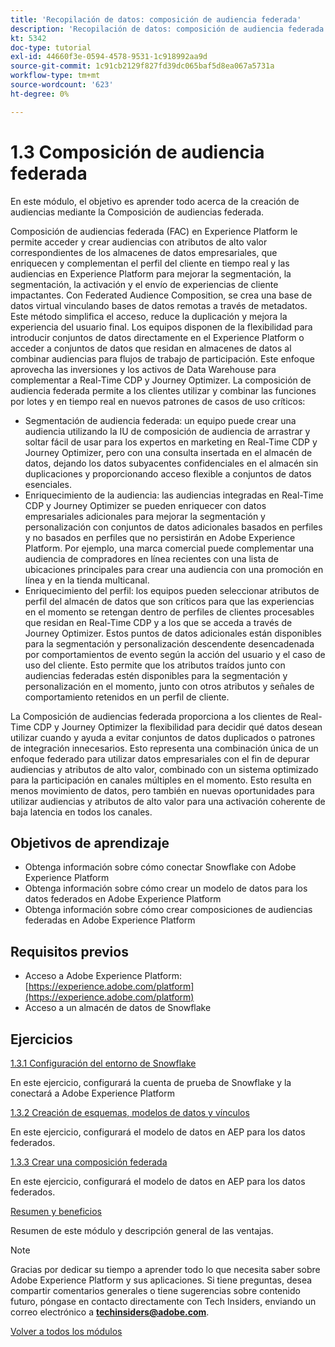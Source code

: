 ```yaml
---
title: 'Recopilación de datos: composición de audiencia federada'
description: 'Recopilación de datos: composición de audiencia federada'
kt: 5342
doc-type: tutorial
exl-id: 44660f3e-0594-4578-9531-1c918992aa9d
source-git-commit: 1c91cb2129f827fd39dc065baf5d8ea067a5731a
workflow-type: tm+mt
source-wordcount: '623'
ht-degree: 0%

---
```


# 1.3 Composición de audiencia federada

En este módulo, el objetivo es aprender todo acerca de la creación de audiencias mediante la Composición de audiencias federada.

Composición de audiencias federada (FAC) en Experience Platform le permite acceder y crear audiencias con atributos de alto valor correspondientes de los almacenes de datos empresariales, que enriquecen y complementan el perfil del cliente en tiempo real y las audiencias en Experience Platform para mejorar la segmentación, la segmentación, la activación y el envío de experiencias de cliente impactantes. Con Federated Audience Composition, se crea una base de datos virtual vinculando bases de datos remotas a través de metadatos. Este método simplifica el acceso, reduce la duplicación y mejora la experiencia del usuario final. Los equipos disponen de la flexibilidad para introducir conjuntos de datos directamente en el Experience Platform o acceder a conjuntos de datos que residan en almacenes de datos al combinar audiencias para flujos de trabajo de participación. Este enfoque aprovecha las inversiones y los activos de Data Warehouse para complementar a Real-Time CDP y Journey Optimizer. La composición de audiencia federada permite a los clientes utilizar y combinar las funciones por lotes y en tiempo real en nuevos patrones de casos de uso críticos:

- Segmentación de audiencia federada: un equipo puede crear una audiencia utilizando la IU de composición de audiencia de arrastrar y soltar fácil de usar para los expertos en marketing en Real-Time CDP y Journey Optimizer, pero con una consulta insertada en el almacén de datos, dejando los datos subyacentes confidenciales en el almacén sin duplicaciones y proporcionando acceso flexible a conjuntos de datos esenciales.
- Enriquecimiento de la audiencia: las audiencias integradas en Real-Time CDP y Journey Optimizer se pueden enriquecer con datos empresariales adicionales para mejorar la segmentación y personalización con conjuntos de datos adicionales basados en perfiles y no basados en perfiles que no persistirán en Adobe Experience Platform. Por ejemplo, una marca comercial puede complementar una audiencia de compradores en línea recientes con una lista de ubicaciones principales para crear una audiencia con una promoción en línea y en la tienda multicanal.
- Enriquecimiento del perfil: los equipos pueden seleccionar atributos de perfil del almacén de datos que son críticos para que las experiencias en el momento se retengan dentro de perfiles de clientes procesables que residan en Real-Time CDP y a los que se acceda a través de Journey Optimizer. Estos puntos de datos adicionales están disponibles para la segmentación y personalización descendente desencadenada por comportamientos de evento según la acción del usuario y el caso de uso del cliente. Esto permite que los atributos traídos junto con audiencias federadas estén disponibles para la segmentación y personalización en el momento, junto con otros atributos y señales de comportamiento retenidos en un perfil de cliente.

La Composición de audiencias federada proporciona a los clientes de Real-Time CDP y Journey Optimizer la flexibilidad para decidir qué datos desean utilizar cuando y ayuda a evitar conjuntos de datos duplicados o patrones de integración innecesarios. Esto representa una combinación única de un enfoque federado para utilizar datos empresariales con el fin de depurar audiencias y atributos de alto valor, combinado con un sistema optimizado para la participación en canales múltiples en el momento. Esto resulta en menos movimiento de datos, pero también en nuevas oportunidades para utilizar audiencias y atributos de alto valor para una activación coherente de baja latencia en todos los canales.

## Objetivos de aprendizaje

- Obtenga información sobre cómo conectar Snowflake con Adobe Experience Platform
- Obtenga información sobre cómo crear un modelo de datos para los datos federados en Adobe Experience Platform
- Obtenga información sobre cómo crear composiciones de audiencias federadas en Adobe Experience Platform

## Requisitos previos

- Acceso a Adobe Experience Platform: [https://experience.adobe.com/platform](https://experience.adobe.com/platform)
- Acceso a un almacén de datos de Snowflake

## Ejercicios

[1.3.1 Configuración del entorno de Snowflake](./ex1.md)

En este ejercicio, configurará la cuenta de prueba de Snowflake y la conectará a Adobe Experience Platform

[1.3.2 Creación de esquemas, modelos de datos y vínculos](./ex2.md)

En este ejercicio, configurará el modelo de datos en AEP para los datos federados.

[1.3.3 Crear una composición federada](./ex3.md)

En este ejercicio, configurará el modelo de datos en AEP para los datos federados.

[Resumen y beneficios](./summary.md)

Resumen de este módulo y descripción general de las ventajas.

>[!NOTE]
>
>Gracias por dedicar su tiempo a aprender todo lo que necesita saber sobre Adobe Experience Platform y sus aplicaciones. Si tiene preguntas, desea compartir comentarios generales o tiene sugerencias sobre contenido futuro, póngase en contacto directamente con Tech Insiders, enviando un correo electrónico a **techinsiders@adobe.com**.

[Volver a todos los módulos](../../../overview.md)
